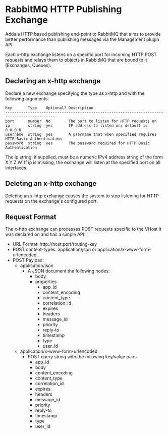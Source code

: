 RabbitMQ HTTP Publishing Exchange
=================================

Adds a HTTP based publishing end-point to RabbitMQ that aims to provide better
performance than publishing messages via the Management plugin API.

Each x-http exchange listens on a specific port for incoming HTTP POST requests
and relays them to objects in RabbitMQ that are bound to it (Exchanges, Queues).

Declaring an x-http exchange
----------------------------

Declare a new exchange specifying the type as x-http and with the following arguments:

    Key       Type    Optional? Description
    ---------------------------------------------------------------------------------------------
    port      number  No        The port to listen for HTTP requests on
    ip        string  yes       IP address to listen on; default is 0.0.0.0
    username  string  yes       A username that when specified requires HTTP Basic Authentication
    password  string  yes       The password required for HTTP Basic Authentication

The ip string, if supplied, must be a numeric IPv4 address string of the form X.Y.Z.W. If ip is missing, the exchange will listen at the specified port on all interfaces.

Deleting an x-http exchange
---------------------------
Deleting an x-http exchange causes the system to stop listening for HTTP requests on the exchange's configured port.

Request Format
--------------
The x-http exchange can processes POST requests specific to the VHost it was declared on and has a simple API:

- URL Format: http://host:port/routing-key
- POST content-types: application/json or application/x-www-form-urlencoded.
- POST Payload:
    - application/json
        - A JSON document the following nodes:
            - body
            - properties
                - app_id
                - content_encoding
                - content_type
                - correlation_id
                - expires
                - headers
                - message_id
                - priority
                - reply-to
                - timestamp
                - type
                - user_id
    - application/x-www-form-urlencoded
        - POST query string with the following key/value pairs
            - app_id
            - body
            - content_encoding
            - content_type
            - correlation_id
            - expires
            - headers
            - message_id
            - priority
            - reply-to
            - timestamp
            - type
            - user_id
